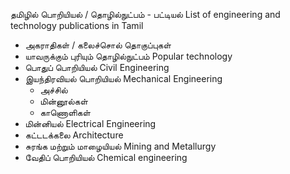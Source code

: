 தமிழில் பொறியியல் / தொழில்நுட்பம் - பட்டியல் List of engineering and technology publications in Tamil
 * அகராதிகள் / கலைச்சொல் தொகுப்புகள்
 * யாவருக்கும் புரியும் தொழில்நுட்பம் Popular technology
 * பொதுப் பொறியியல் Civil Engineering
 * இயந்திரவியல் பொறியியல் Mechanical Engineering
   * அச்சில்
   * மின்னூல்கள்
   * காணொளிகள்
 * மின்னியல் Electrical Engineering
 * கட்டடக்கலை Architecture
 * சுரங்க மற்றும் மாழையியல் Mining and Metallurgy
 * வேதிப் பொறியியல் Chemical engineering
